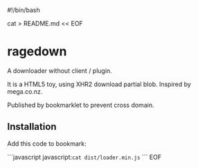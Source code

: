 #!/bin/bash


cat > README.md << EOF
# ragedown

A downloader without client / plugin.

It is a HTML5 toy, using XHR2 download partial blob. Inspired by mega.co.nz.

Published by bookmarklet to prevent cross domain.

## Installation

Add this code to bookmark:

\`\`\`javascript
javascript:`cat dist/loader.min.js`
\`\`\`
EOF
